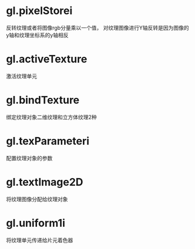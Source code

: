 # gl.pixelStorei
反转纹理或者将图像rgb分量乘以一个值，
对纹理图像进行Y轴反转是因为图像的y轴和纹理坐标系的y轴相反
# gl.activeTexture
激活纹理单元
# gl.bindTexture
绑定纹理对象二维纹理和立方体纹理2种
# gl.texParameteri
配置纹理对象的参数
# gl.textImage2D
将纹理图像分配给纹理对象
# gl.uniform1i
将纹理单元传递给片元着色器